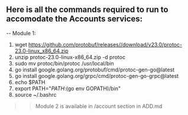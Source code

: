 ## Here is all the commands required to run to accomodate the Accounts services:

-- Module 1:

1. wget https://github.com/protobuf/releases//download/v23.0/protoc-23.0-linux_x86_64.zip
2. unzip protoc-23.0-linux-x86_64.zip -d protoc
3. sudo mv protoc/bin/protoc /usr/local/bin
4. go install google.golang.org/protobuf/cmd/protoc-gen-go@latest
5. go install google.golang.org/grpc/cmd/protoc-gen-go-grpc@latest
6. echo $PATH
7. export PATH="$PATH:$(go env GOPATH)/bin"
8. source ~/.bashrc

>> Module 2 is available in /account section in ADD.md